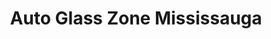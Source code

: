 ---
title: "Auto Glass Zone Mississauga"
url: /mississauga/auto-glass-zone-mississauga/
shop: car repair
---